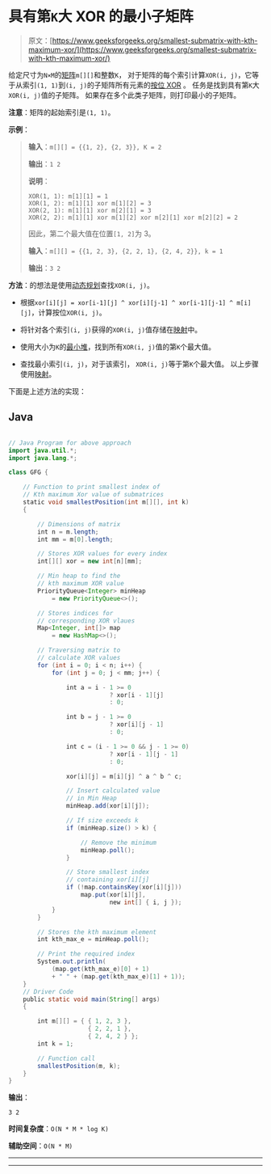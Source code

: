 # 具有第`K`大 XOR 的最小子矩阵

> 原文：[https://www.geeksforgeeks.org/smallest-submatrix-with-kth-maximum-xor/](https://www.geeksforgeeks.org/smallest-submatrix-with-kth-maximum-xor/)

给定尺寸为`N×M`的[矩阵](https://www.geeksforgeeks.org/matrix/)`m[][]`和整数`K`， 对于矩阵的每个索引计算`XOR(i, j)`，它等于从索引`(1, 1)`到`(i, j)`的子矩阵所有元素的[按位 XOR](https://www.geeksforgeeks.org/bitwise-operators-in-c-cpp/) 。 任务是找到具有第`K`大`XOR(i, j)`值的子矩阵。 如果存在多个此类子矩阵，则打印最小的子矩阵。

**注意**：矩阵的起始索引是`(1, 1)`。

**示例**：

> **输入**：`m[][] = {{1, 2}, {2, 3}}, K = 2`
>
> **输出**：`1 2`
>
> **说明**：
>
> ```
> XOR(1, 1): m[1][1] = 1
> XOR(1, 2): m[1][1] xor m[1][2] = 3
> XOR(2, 1): m[1][1] xor m[2][1] = 3
> XOR(2, 2): m[1][1] xor m[1][2] xor m[2][1] xor m[2][2] = 2
> ```
> 
> 因此，第二个最大值在位置`[1, 2]`为 3。
> 
> **输入**：`m[][] = {{1, 2, 3}, {2, 2, 1}, {2, 4, 2}}, k = 1`
>
> **输出**：`3 2`

**方法**：的想法是使用[动态规划](https://www.geeksforgeeks.org/dynamic-programming/)查找`XOR(i, j)`。

*   根据`xor[i][j] = xor[i-1][j] ^ xor[i][j-1] ^ xor[i-1][j-1] ^ m[i][j]`，计算按位`XOR(i, j)`。

*   将针对各个索引`(i, j)`获得的`XOR(i, j)`值存储在[映射](http://www.geeksforgeeks.org/map-associative-containers-the-c-standard-template-library-stl/)中。

*   使用大小为`K`的[最小堆](https://www.geeksforgeeks.org/min-heap-in-java/)，找到所有`XOR(i, j)`值的第`K`个最大值。

*   查找最小索引`(i, j)`，对于该索引， `XOR(i, j)`等于第`K`个最大值。 以上步骤使用[映射](http://www.geeksforgeeks.org/map-associative-containers-the-c-standard-template-library-stl/)。

下面是上述方法的实现：

## Java

```java

// Java Program for above approach 
import java.util.*; 
import java.lang.*; 

class GFG { 

    // Function to print smallest index of 
    // Kth maximum Xor value of submatrices 
    static void smallestPosition(int m[][], int k) 
    { 

        // Dimensions of matrix 
        int n = m.length; 
        int mm = m[0].length; 

        // Stores XOR values for every index 
        int[][] xor = new int[n][mm]; 

        // Min heap to find the 
        // kth maximum XOR value 
        PriorityQueue<Integer> minHeap 
            = new PriorityQueue<>(); 

        // Stores indices for 
        // corresponding XOR vlaues 
        Map<Integer, int[]> map 
            = new HashMap<>(); 

        // Traversing matrix to 
        // calculate XOR values 
        for (int i = 0; i < n; i++) { 
            for (int j = 0; j < mm; j++) { 

                int a = i - 1 >= 0
                            ? xor[i - 1][j] 
                            : 0; 

                int b = j - 1 >= 0
                            ? xor[i][j - 1] 
                            : 0; 

                int c = (i - 1 >= 0 && j - 1 >= 0) 
                            ? xor[i - 1][j - 1] 
                            : 0; 

                xor[i][j] = m[i][j] ^ a ^ b ^ c; 

                // Insert calculated value 
                // in Min Heap 
                minHeap.add(xor[i][j]); 

                // If size exceeds k 
                if (minHeap.size() > k) { 

                    // Remove the minimum 
                    minHeap.poll(); 
                } 

                // Store smallest index 
                // containing xor[i][j] 
                if (!map.containsKey(xor[i][j])) 
                    map.put(xor[i][j], 
                            new int[] { i, j }); 
            } 
        } 

        // Stores the kth maximum element 
        int kth_max_e = minHeap.poll(); 

        // Print the required index 
        System.out.println( 
            (map.get(kth_max_e)[0] + 1) 
            + " " + (map.get(kth_max_e)[1] + 1)); 
    } 
    // Driver Code 
    public static void main(String[] args) 
    { 

        int m[][] = { { 1, 2, 3 }, 
                      { 2, 2, 1 }, 
                      { 2, 4, 2 } }; 
        int k = 1; 

        // Function call 
        smallestPosition(m, k); 
    } 
}

```

**输出**：

```
3 2

```

**时间复杂度**：`O(N * M * log K)`

**辅助空间**：`O(N * M)`



* * *

* * *



